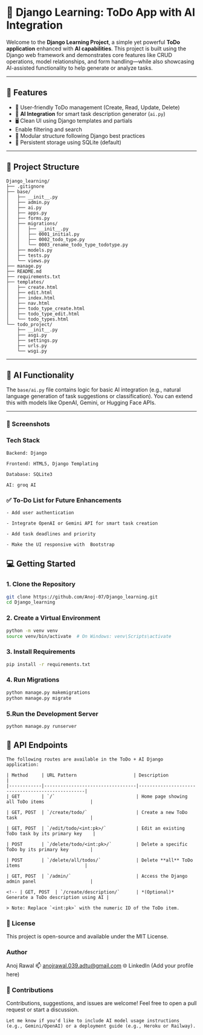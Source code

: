 # 📝 Django Learning: ToDo App with AI Integration

Welcome to the **Django Learning Project**, a simple yet powerful **ToDo application** enhanced with **AI capabilities**. This project is built using the Django web framework and demonstrates core features like CRUD operations, model relationships, and form handling—while also showcasing AI-assisted functionality to help generate or analyze tasks.

---

## 🚀 Features

- 🔐 User-friendly ToDo management (Create, Read, Update, Delete)
- 🧠 **AI Integration** for smart task description generator (`ai.py`)
- 🖥️ Clean UI using Django templates and partials
-  Enable filtering and search
- 📁 Modular structure following Django best practices
- 💾 Persistent storage using SQLite (default)

---

## 📁 Project Structure
```
Django_learning/
├── .gitignore
├── base/
│   ├── __init__.py
│   ├── admin.py
│   ├── ai.py
│   ├── apps.py
│   ├── forms.py
│   ├── migrations/
│   │   ├── __init__.py
│   │   ├── 0001_initial.py
│   │   ├── 0002_todo_type.py
│   │   └── 0003_rename_todo_type_todotype.py
│   ├── models.py
│   ├── tests.py
│   └── views.py
├── manage.py
├── README.md
├── requirements.txt
├── templates/
│   ├── create.html
│   ├── edit.html
│   ├── index.html
│   ├── nav.html
│   ├── todo_type_create.html
│   ├── todo_type_edit.html
│   └── todo_types.html
└── todo_project/
    ├── __init__.py
    ├── asgi.py
    ├── settings.py
    ├── urls.py
    └── wsgi.py
```

---

## 🧠 AI Functionality

The `base/ai.py` file contains logic for basic AI integration (e.g., natural language generation of task suggestions or classification). You can extend this with models like OpenAI, Gemini, or Hugging Face APIs.

---

### 📸 Screenshots

### Tech Stack
```
Backend: Django

Frontend: HTML5, Django Templating

Database: SQLite3

AI: groq AI
```
### ✅ To-Do List for Future Enhancements
```
- Add user authentication

- Integrate OpenAI or Gemini API for smart task creation

- Add task deadlines and priority

- Make the UI responsive with  Bootstrap
```
## 💻 Getting Started

### 1. Clone the Repository

```bash
git clone https://github.com/Anoj-07/Django_learning.git
cd Django_learning
```
### 2. Create a Virtual Environment
```bash
python -m venv venv
source venv/bin/activate  # On Windows: venv\Scripts\activate
```

### 3. Install Requirements
```bash
pip install -r requirements.txt
```

### 4. Run Migrations
```bash
python manage.py makemigrations
python manage.py migrate
```
### 5.Run the Development Server
```bash
python manage.py runserver
```
## 🔗 API Endpoints
```
The following routes are available in the ToDo + AI Django application:

| Method     | URL Pattern                     | Description                                       |
|------------|----------------------------------|--------------------------------------------------|
| GET        | `/`                              | Home page showing all ToDo items                 |

| GET, POST  | `/create/todo/`                  | Create a new ToDo task                           |

| GET, POST  | `/edit/todo/<int:pk>/`           | Edit an existing ToDo task by its primary key    |

| POST       | `/delete/todo/<int:pk>/`         | Delete a specific ToDo by its primary key        |

| POST       | `/delete/all/todos/`             | Delete **all** ToDo items                        |

| GET, POST  | `/admin/`                        | Access the Django admin panel                    |

<!-- | GET, POST  | `/create/description/`      | *(Optional)* Generate a ToDo description using AI |

> Note: Replace `<int:pk>` with the numeric ID of the ToDo item.
```

### 📜 License
This project is open-source and available under the MIT License.

### Author
Anoj Rawal
📫 anojrawal.039.adtu@gmail.com
🌐 LinkedIn (Add your profile here)

### 🤝 Contributions
Contributions, suggestions, and issues are welcome! Feel free to open a pull request or start a discussion.

```
Let me know if you'd like to include AI model usage instructions (e.g., Gemini/OpenAI) or a deployment guide (e.g., Heroku or Railway).
```
